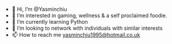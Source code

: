 - 👋 Hi, I’m @Yasminchiu
- 👀 I’m interested in gaming, wellness & a self proclaimed foodie.
- 🌱 I’m currently learning Python
- 💞️ I’m looking to network with individuals with similar interests
- 📫 How to reach me yasminchiu1995@hotmail.co.uk

<!---
Yasminchiu/Yasminchiu is a ✨ special ✨ repository because its `README.md` (this file) appears on your GitHub profile.
You can click the Preview link to take a look at your changes.
--->
